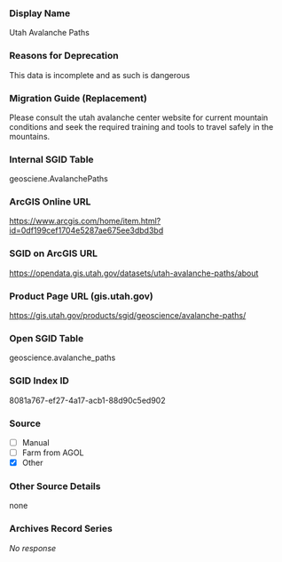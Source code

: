 ### Display Name

Utah Avalanche Paths

### Reasons for Deprecation

This data is incomplete and as such is dangerous

### Migration Guide (Replacement)

Please consult the utah avalanche center website for current mountain conditions and seek the required training and tools to travel safely in the mountains.

### Internal SGID Table

geosciene.AvalanchePaths

### ArcGIS Online URL

https://www.arcgis.com/home/item.html?id=0df199cef1704e5287ae675ee3dbd3bd

### SGID on ArcGIS URL

https://opendata.gis.utah.gov/datasets/utah-avalanche-paths/about

### Product Page URL (gis.utah.gov)

https://gis.utah.gov/products/sgid/geoscience/avalanche-paths/

### Open SGID Table

geoscience.avalanche_paths

### SGID Index ID

8081a767-ef27-4a17-acb1-88d90c5ed902

### Source

- [ ] Manual
- [ ] Farm from AGOL
- [x] Other

### Other Source Details

none

### Archives Record Series

_No response_
